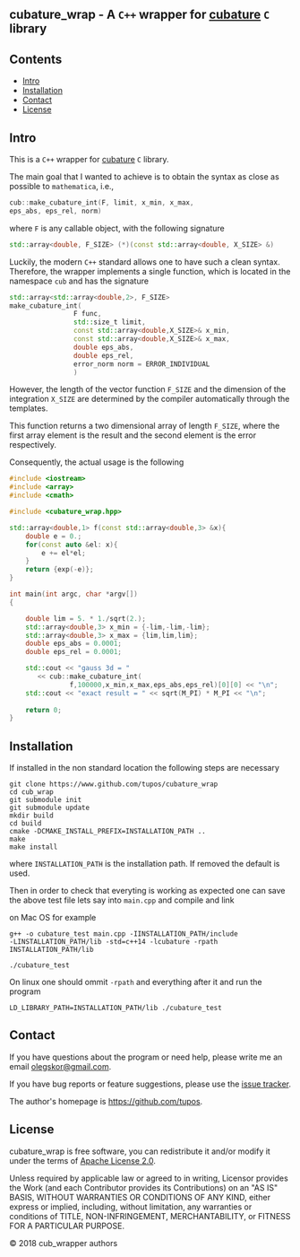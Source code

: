 ## cubature_wrap - A `C++` wrapper for [cubature][cubature] `C` library



Contents
--------
	
- [Intro](#intro)
- [Installation](#installation)
- [Contact](#contact)
- [License](#license)


Intro
-----

This is a `C++` wrapper for [cubature][cubature] `C` library. 

The main goal that I wanted to achieve is to obtain the syntax as
close as possible to `mathematica`, i.e.,

```c++
cub::make_cubature_int(F, limit, x_min, x_max,
eps_abs, eps_rel, norm)
```

where `F` is any callable object, with the following signature

```c++
std::array<double, F_SIZE> (*)(const std::array<double, X_SIZE> &)
```

Luckily, the modern `C++` standard allows one to have such a clean
syntax. Therefore, the wrapper implements a single function, which is
located in the namespace `cub` and has the signature

```c++
std::array<std::array<double,2>, F_SIZE>
make_cubature_int(
				F func,
				std::size_t limit,
				const std::array<double,X_SIZE>& x_min,
				const std::array<double,X_SIZE>& x_max,
				double eps_abs,
				double eps_rel,
				error_norm norm = ERROR_INDIVIDUAL
				)
```

However, the length of the vector function `F_SIZE` and the dimension
of the integration `X_SIZE` are determined by the compiler
automatically through the templates.

This function returns a two dimensional array of length `F_SIZE`,
where the first array element is the result and the second element is
the error respectively.

Consequently, the actual usage is the following

```c++
#include <iostream>
#include <array>
#include <cmath>

#include <cubature_wrap.hpp>

std::array<double,1> f(const std::array<double,3> &x){
	double e = 0.;
	for(const auto &el: x){
		e += el*el;
	}
	return {exp(-e)};
}

int main(int argc, char *argv[])
{

	double lim = 5. * 1./sqrt(2.);
	std::array<double,3> x_min = {-lim,-lim,-lim};
	std::array<double,3> x_max = {lim,lim,lim};
	double eps_abs = 0.0001;
	double eps_rel = 0.0001;

	std::cout << "gauss 3d = "
	   << cub::make_cubature_int(
			   f,100000,x_min,x_max,eps_abs,eps_rel)[0][0] << "\n";
	std::cout << "exact result = " << sqrt(M_PI) * M_PI << "\n";
	
	return 0;
}
```

Installation
------------
If installed in the non standard location the following steps are
necessary

```
git clone https://www.github.com/tupos/cubature_wrap
cd cub_wrap
git submodule init
git submodule update
mkdir build
cd build
cmake -DCMAKE_INSTALL_PREFIX=INSTALLATION_PATH ..
make
make install
```

where `INSTALLATION_PATH` is the installation path. If removed the
default is used.

Then in order to check that everyting is working as expected one can
save the above test file lets say into `main.cpp` and compile and link

on Mac OS for example

```
g++ -o cubature_test main.cpp -IINSTALLATION_PATH/include
-LINSTALLATION_PATH/lib -std=c++14 -lcubature -rpath
INSTALLATION_PATH/lib

./cubature_test
```

On linux one should ommit `-rpath` and everything after it and run the
program 
```
LD_LIBRARY_PATH=INSTALLATION_PATH/lib ./cubature_test
```



Contact
-------

If you have questions about the program or need help, please write me
an email <olegskor@gmail.com>.

If you have bug reports or feature suggestions, please use the [issue
tracker][issueTracker].


The author's homepage is <https://github.com/tupos>.

License
-------

cubature_wrap is free software, you can redistribute it and/or modify
it under the terms of [Apache License 2.0][apache].

Unless required by applicable law or agreed to in writing, Licensor
provides the Work (and each Contributor provides its Contributions) on
an "AS IS" BASIS, WITHOUT WARRANTIES OR CONDITIONS OF ANY KIND, either
express or implied, including, without limitation, any warranties or
conditions of TITLE, NON-INFRINGEMENT, MERCHANTABILITY, or FITNESS FOR
A PARTICULAR PURPOSE.

© 2018 cub_wrapper authors

[apache]: https://www.apache.org/licenses/LICENSE-2.0
[cubature]: https://github.com/stevengj/cubature
[issueTracker]: https://github.com/tupos/cubature_wrap/issues
